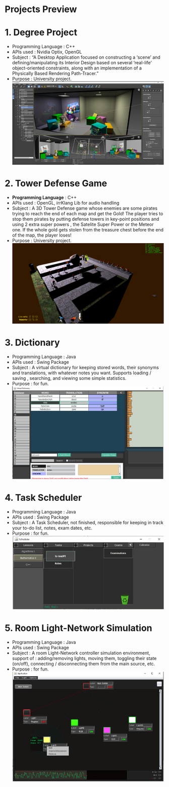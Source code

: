 # Projects Preview


# 1. Degree Project
- Programming Language : C++
- APIs used : Nvidia Optix, OpenGL
- Subject : “A Desktop Application focused on constructing a ‘scene’ and defining/manipulating  its Interior Design based on several  ‘real-life’ object-oriented constraints,  along with an implementation of a Physically Based Rendering Path-Tracer.” 
- Purpose : University project.
![GitHub Logo](/Images/degree_project_preview.png)



# 2. Tower Defense Game
- <b>Programming Language</b> : C++
- APIs used : OpenGL, irrKlang Lib for audio handling
- Subject : A 3D Tower Defense game whose enemies are some pirates trying to reach the end of each map and get the Gold! The player tries to stop them pirates by putting defense towers in key-point positions and using 2 extra super powers , the Satelite Super Power or the Meteor one. If the whole gold gets stolen from the treasure chest before the end of the map, the player loses! 
- Purpose : University project.
![GitHub Logo](/Images/TD_game_preview.png)


# 3. Dictionary
- Programming Language : Java
- APIs used : Swing Package
- Subject : A virtual dictionary for keeping stored words, their synonyms and translations, with whatever notes you want. Supports loading / saving , searching, and viewing some simple statistics.
- Purpose : for fun.
![GitHub Logo](/Images/Dictionairy_preview.png)


# 4. Task Scheduler
- Programming Language : Java
- APIs used : Swing Package
- Subject : A Task Scheduler, not finished, responsible for keeping in track your to-do list, notes, exam dates, etc.
- Purpose : for fun.
![GitHub Logo](/Images/TaskSchedulr_preview.png)


# 5. Room Light-Network Simulation
- Programming Language : Java
- APIs used : Swing Package
- Subject : A room Light-Network controller simulation environment, support of : adding/removing lights, moving them, toggling their state (on/off), connecting / disconnecting them from the main source, etc.
- Purpose : for fun.
![GitHub Logo](/Images/LightNetwork_preview.png)

